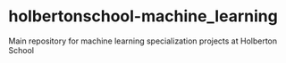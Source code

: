 # holbertonschool-machine_learning
Main repository for machine learning specialization projects at Holberton School
